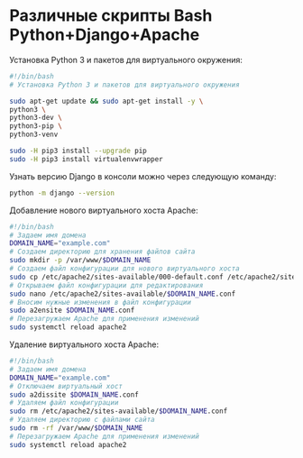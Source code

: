 # Различные скрипты Bash Python+Django+Apache

Установка Python 3 и пакетов для виртуального окружения:
```` bash
#!/bin/bash
# Установка Python 3 и пакетов для виртуального окружения

sudo apt-get update && sudo apt-get install -y \
python3 \
python3-dev \
python3-pip \
python3-venv

sudo -H pip3 install --upgrade pip
sudo -H pip3 install virtualenvwrapper
````

Узнать версию Django в консоли можно через следующую команду:
```` bash
python -m django --version
````
Добавление нового виртуального хоста Apache:
```` bash
#!/bin/bash
# Задаем имя домена
DOMAIN_NAME="example.com"
# Создаем директорию для хранения файлов сайта
sudo mkdir -p /var/www/$DOMAIN_NAME
# Создаем файл конфигурации для нового виртуального хоста
sudo cp /etc/apache2/sites-available/000-default.conf /etc/apache2/sites-available/$DOMAIN_NAME.conf
# Открываем файл конфигурации для редактирования
sudo nano /etc/apache2/sites-available/$DOMAIN_NAME.conf
# Вносим нужные изменения в файл конфигурации
sudo a2ensite $DOMAIN_NAME.conf
# Перезагружаем Apache для применения изменений
sudo systemctl reload apache2
````
Удаление виртуального хоста Apache:
```` bash
#!/bin/bash
# Задаем имя домена
DOMAIN_NAME="example.com"
# Отключаем виртуальный хост
sudo a2dissite $DOMAIN_NAME.conf
# Удаляем файл конфигурации
sudo rm /etc/apache2/sites-available/$DOMAIN_NAME.conf
# Удаляем директорию с файлами сайта
sudo rm -rf /var/www/$DOMAIN_NAME
# Перезагружаем Apache для применения изменений
sudo systemctl reload apache2
````
